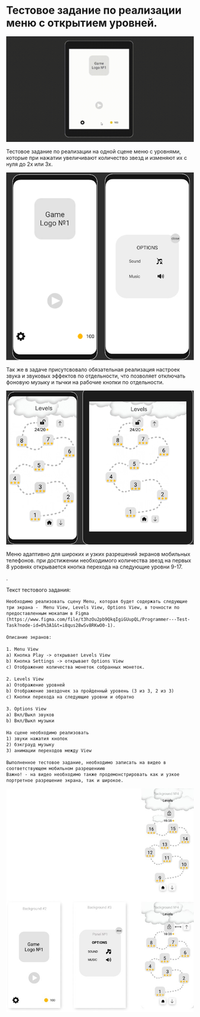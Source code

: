 # Тестовое задание по реализации меню с открытием уровней.

![первая сцена](/README_Additional_materials/levelMenu.gif)

Тестовое задание по реализации на одной сцене меню с уровнями, которые при нажатии увеличивают количество звезд и изменяют их с нуля до 2х или 3х.

![первая сцена](/README_Additional_materials/menuAndOptions.png)

Так же в задаче присутсвовало обязательная реализация настроек звука и звуковых эффектов по отдельности, что позволяет отключать фоновую музыку и тычки на рабочие кнопки по отдельности.

![первая сцена](/README_Additional_materials/levelOnOtherScreens.png)

Меню адаптивно для широких и узких разрешений экранов мобильных телефонов. при достижении необходимого количества звезд на первых 8 уровнях открывается кнопка перехода на следующие уровни 9-17.

.

Текст тестового задания:

```
Необходимо реализовать сцену Menu, которая будет содержать следующие три экрана -  Menu View, Levels View, Options View, в точности по предоставленным мокапам в Figma (https://www.figma.com/file/t3hzOu2pb9QkqIgiGUupQL/Programmer---Test-Task?node-id=0%3A1&t=i8qus28wSv8RKwO0-1).

Описание экранов:

1. Menu View
a) Кнопка Play -> открывает Levels View
b) Кнопка Settings -> открывает Options View
с) Отображение количества монеток собранных монеток.

2. Levels View
a) Отображение уровней
b) Отображение звездочек за пройденный уровень (3 из 3, 2 из 3)
с) Кнопки перехода на следующие уровни и обратно

3. Options View
a) Вкл/Выкл звуков
b) Вкл/Выкл музыки

На сцене необходимо реализовать 
1) звуки нажатия кнопок
2) бэкграуд музыку
3) анимации переходов между View

Выполненное тестовое задание, необходимо записать на видео в соответствующем мобильном разрешениию 
Важно! - на видео необходимо также продемонстрировать как и узкое портретное разрешение экрана, так и широкое.

```

![первая сцена](/README_Additional_materials/testTask.png)